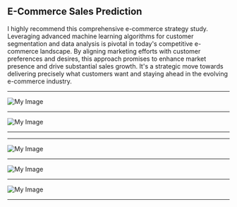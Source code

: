 ## E-Commerce Sales Prediction

I highly recommend this comprehensive e-commerce strategy study. Leveraging advanced machine learning algorithms for customer segmentation and data analysis is pivotal in today's competitive e-commerce landscape. By aligning marketing efforts with customer preferences and desires, this approach promises to enhance market presence and drive substantial sales growth. It's a strategic move towards delivering precisely what customers want and staying ahead in the evolving e-commerce industry.

<hr>

![My Image](resouce/img5.png)

<hr>

![My Image](resouce/img5.png)

<hr><hr>

![My Image](resouce/img5.png)

<hr>

![My Image](resouce/img5.png)

<hr>

![My Image](resouce/img5.png)

<hr>

<br>

<br>
